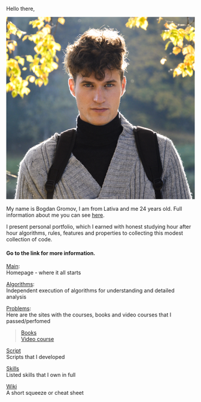 Hello there,

![alt text](https://github.com/dpaniq/dpaniq.github.io/blob/master/images/documents/profile.png "Gromov Bogdan")


My name is Bogdan Gromov,
I am from Lativa and me 24 years old.
Full information about me you can see [here](https://github.com/dpaniq/dpaniq.github.io/blob/master/images/documents/CV-Resume-Gromov%20Bogdan.pdf).

I present personal portfolio, which I earned with honest studying hour after hour algorithms, rules, features and properties to collecting this modest collection of code.


#### Go to the link for more information.
[Main](https://github.com/dpaniq/Python): <br>
Homepage - where it all starts

[Algorithms](https://github.com/dpaniq/Python/tree/master/Algorithms): <br>
Independent execution of algorithms for understanding and detailed analysis
	
[Problems](https://github.com/dpaniq/Python/tree/master/Problems): <br>
Here are the sites with the courses, books and video courses that I passed/perfomed<br>
>[Books](https://github.com/dpaniq/Python/tree/master/Problems/Books) <br>
>[Video course](https://github.com/dpaniq/Python/tree/master/Problems/VideoCourse)	
	
[Script](https://github.com/dpaniq/Python/tree/master/Script)<br>
Scripts that I developed
	
[Skills](https://github.com/dpaniq/Python/tree/master/Experience%20%26%20Skills)<br>
Listed skills that I own in full

[Wiki](https://github.com/dpaniq/Python/wiki) <br>
A short squeeze or cheat sheet
